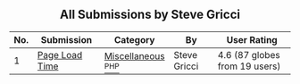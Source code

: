﻿<div align="center">

## All Submissions by Steve Gricci

</div>

No.  | Submission | Category | By   | User Rating
---- | ---------- | -------- | ---- | -----------
1 | [Page Load Time<br />](https://github.com/Planet-Source-Code/steve-gricci-page-load-time__8-665) | [Miscellaneous<br /><sup>PHP</sup>](../ByCategory/miscellaneous__8-1.md) | Steve Gricci | 4.6 (87 globes from 19 users)
